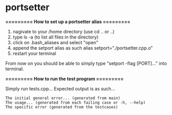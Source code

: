 # portsetter
**========= How to set up a portsetter alias =========**

1. nagivate to your /home directory (use cd .. or ..)
2. type ls -a (to list all files in the directory)
3. click on .bash_aliases and select "open"
4. append the setport alias as such
        alias setport="./portsetter.cpp.o"
5. restart your terminal

From now on you should be able to simply type "setport -flag [PORT]..." into terminal.



**========= How to run the test program =========**

Simply run tests.cpp...
Expected output is as such...

    The initial general error... (generated from main)
    The usage... (generated from each failing case or -h, --help)
    The specific error (generated from the testcases)
